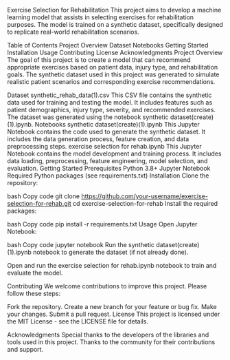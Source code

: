 Exercise Selection for Rehabilitation
This project aims to develop a machine learning model that assists in selecting exercises for rehabilitation purposes. The model is trained on a synthetic dataset, specifically designed to replicate real-world rehabilitation scenarios.

Table of Contents
Project Overview
Dataset
Notebooks
Getting Started
Installation
Usage
Contributing
License
Acknowledgments
Project Overview
The goal of this project is to create a model that can recommend appropriate exercises based on patient data, injury type, and rehabilitation goals. The synthetic dataset used in this project was generated to simulate realistic patient scenarios and corresponding exercise recommendations.

Dataset
synthetic_rehab_data(1).csv
This CSV file contains the synthetic data used for training and testing the model.
It includes features such as patient demographics, injury type, severity, and recommended exercises.
The dataset was generated using the notebook synthetic dataset(create)(1).ipynb.
Notebooks
synthetic dataset(create)(1).ipynb
This Jupyter Notebook contains the code used to generate the synthetic dataset.
It includes the data generation process, feature creation, and data preprocessing steps.
exercise selection for rehab.ipynb
This Jupyter Notebook contains the model development and training process.
It includes data loading, preprocessing, feature engineering, model selection, and evaluation.
Getting Started
Prerequisites
Python 3.8+
Jupyter Notebook
Required Python packages (see requirements.txt)
Installation
Clone the repository:

bash
Copy code
git clone https://github.com/your-username/exercise-selection-for-rehab.git
cd exercise-selection-for-rehab
Install the required packages:

bash
Copy code
pip install -r requirements.txt
Usage
Open Jupyter Notebook:

bash
Copy code
jupyter notebook
Run the synthetic dataset(create)(1).ipynb notebook to generate the dataset (if not already done).

Open and run the exercise selection for rehab.ipynb notebook to train and evaluate the model.

Contributing
We welcome contributions to improve this project. Please follow these steps:

Fork the repository.
Create a new branch for your feature or bug fix.
Make your changes.
Submit a pull request.
License
This project is licensed under the MIT License - see the LICENSE file for details.

Acknowledgments
Special thanks to the developers of the libraries and tools used in this project.
Thanks to the community for their contributions and support.
